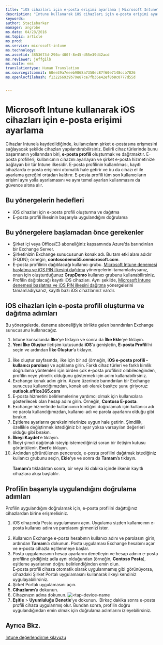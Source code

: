 ```yaml
---
title: "iOS cihazları için e-posta erişimi ayarlama | Microsoft Intune"
description: "Intune kullanarak iOS cihazları için e-posta erişimi ayarlama"
keywords: 
author: Staciebarker
manager: angrobe
ms.date: 04/28/2016
ms.topic: article
ms.prod: 
ms.service: microsoft-intune
ms.technology: 
ms.assetid: 3853673d-290a-400f-8e45-d55e39d42acd
ms.reviewer: jeffgilb
ms.suite: ems
translationtype: Human Translation
ms.sourcegitcommit: 60ee39a7eeeb9068a7350ec87f60e7148ccb7826
ms.openlocfilehash: f132266939b70e87ce7fb36e42ef8b8c0777d55d


---
```


# Microsoft Intune kullanarak iOS cihazları için e-posta erişimi ayarlama
Cihazlar Intune’a kaydedildiğinde, kullanıcıların şirket e-postasına erişmesini sağlayacak şekilde cihazları yapılandırabilirsiniz. Belirli cihaz türlerinde bunu başarmanın yollarından biri, **e-posta profili** oluşturmak ve dağıtmaktır. E-posta profilleri, kullanıcının cihazını ayarlayan ve şirket e-posta hizmetinize bağlayan bir tür Intune ilkesidir.
E-posta profilinin kullanılması, kayıtlı cihazlarda e-posta erişimini otomatik hale getirir ve bu da cihazı el ile ayarlama gereğini ortadan kaldırır. E-posta profili tüm son kullanıcıların erişimi aynı yolla ayarlamasını ve aynı temel ayarları kullanmasını da güvence altına alır.

## Bu yönergelerin hedefleri

- iOS cihazları için e-posta profili oluşturma ve dağıtma
- E-posta profili ilkesinin başarıyla uygulandığını doğrulama

## Bu yönergelere başlamadan önce gerekenler

- Şirket içi veya Office/E3 aboneliğiniz kapsamında Azure’da barındırılan bir Exchange Server.
- Şirketinizin Exchange sunucusunun konak adı. Bu tam etki alanı adıdır (FQDN); örneğin, **contosodemo55.onmicrosoft.com**.
- E-posta profilinin dağıtılacağı kullanıcı grubu. [Microsoft Intune denemesi başlatma ve iOS PIN ilkesini dağıtma](start-a-microsoft-intune-trial-and-deploy-ios-pin-policy.md) yönergelerini tamamladıysanız, onun için oluşturduğunuz **GrupDemo** kullanıcı grubunu kullanabilirsiniz.
- Profilin dağıtılacağı kayıtlı iOS cihazları. Aynı şekilde, [Microsoft Intune denemesi başlatma ve iOS PIN ilkesini dağıtma](start-a-microsoft-intune-trial-and-deploy-ios-pin-policy.md) yönergelerini tamamladıysanız, kayıtlı bazı iOS cihazlarınız vardır.

## iOS cihazları için e-posta profili oluşturma ve dağıtma adımları

Bu yönergelerde, deneme aboneliğiyle birlikte gelen barındırılan Exchange sunucusunu kullanacağız.
1. Intune konsolunda **İlke**’ye tıklayın ve sonra da **İlke Ekle**’ye tıklayın.
![<add-policy>](./media/Email-Walkthrough/Email-Walkthrough-1.png)
2. **Yeni İlke Oluştur** iletişim kutusunda **iOS**’u genişletin, **E-posta Profili**’ni seçin ve ardından **İlke Oluştur**’a tıklayın.  
![<ios-email-profile-policy>](./media/Email-Walkthrough/Email-Walkthrough-2.png)
3. İlke oluştur sayfasında, ilke için bir ad (örneğin, **iOS e-posta profili - kullanıcı parolası**) ve açıklama girin. Farklı cihaz türleri ve farklı kimlik doğrulama yöntemleri için birden çok e-posta profiliniz olabileceğinden, profilin neye yönelik olduğunu göstermek için adını kullanabilirsiniz.
4. Exchange konak adını girin. Azure üzerinde barındırılan bir Exchange sunucusu kullandığımızdan, konak adı olarak basitçe şunu giriyoruz: **outlook.office365.com**
![<add-exchange-host-name>](./media/Email-Walkthrough/Email-Walkthrough-3.png)
5. E-posta hizmetini belirlemelerine yardımcı olmak için kullanıcılara gösterilecek olan hesap adını girin. Örneğin, **Contoso E-posta**.
6. Exchange hizmetinde kullanıcının kimliğini doğrulamak için kullanıcı adı ve parola kullandığımızdan, kullanıcı adı ve parola ayarlarını olduğu gibi bırakın.
7. Eşitleme ayarlarını gereksinimlerinize uygun hale getirin. Şimdilik, özellikle değiştirmek istediğiniz bir ayar yoksa varsayılan değerleri olduğu gibi bırakın.  
8. **İlkeyi Kaydet**’e tıklayın.
9. İlkeyi şimdi dağıtmak isteyip istemediğinizi soran bir iletişim kutusu görüntülenir. **Evet**’e tıklayın.
![<deploy-policy-now-dialog>](./media/Email-Walkthrough/Email-Walkthrough-4.png)
10. Ardından görüntülenen pencerede, e-posta profilini dağıtmak istediğiniz kullanıcı grubunu seçin, **Ekle**’ye ve sonra da **Tamam**’a tıklayın.  
![<finish-add-policy>](./media/Email-Walkthrough/Email-Walkthrough-5.png)  
**Tamam**’a tıkladıktan sonra, bir veya iki dakika içinde ilkenin kayıtlı cihazlara akışı başlatılır.

## Profilin başarıyla uygulandığını doğrulama adımları

Profilin uygulandığını doğrulamak için, e-posta profilini dağıttığınız cihazlardan birine erişmelisiniz.
1. iOS cihazında Posta uygulamasını açın.
Uygulama sizden kullanıcının e-posta kullanıcı adını ve parolasını girmenizi ister.  
![<verify-policy-add-password>](./media/Email-Walkthrough/Email-Walkthrough-6.png)
2. Kullanıcın Exchange e-posta hesabının kullanıcı adını ve parolasını girin, ardından **Tamam**’a dokunun.
 Posta uygulaması Exchange hesabını açar ve e-posta cihazla eşitlenmeye başlar.
![<exchange-account-opens>](./media/Email-Walkthrough/Email-Walkthrough-7.png)
3. Posta uygulamasının hesap ayarlarını denetleyin ve hesap adının e-posta profiline girdiğiniz adla aynı olduğundan (örneğin, **Contoso Posta**), eşitleme ayarlarının doğru belirlendiğinden emin olun.
![<check-account-settings>](./media/Email-Walkthrough/Email-Walkthrough-8.png)
![<check-email-account-name>](./media/Email-Walkthrough/Email-Walkthrough-9.png)  
  E-posta profili cihaza otomatik olarak uygulanmamış gibi görünüyorsa, cihazdaki Şirket Portalı uygulamasını kullanarak ilkeyi kendiniz uygulayabilirsiniz.
1. Şirket Portalı uygulamasını açın.
2. **Cihazlarım**’a dokunun.
3. Cihazınızın adına dokunun.
![<tap-device-name](./media/Email-Walkthrough/Email-Walkthrough-10.png)
4. **Eşitle** > **Uyumluluğu Denetle**’ye dokunun.
![<tap-sync-check-device>](./media/Email-Walkthrough/Email-Walkthrough-11.png) Birkaç dakika sonra e-posta profili cihaza uygulanmış olur. Bundan sonra, profilin doğru uygulandığından emin olmak için doğrulama adımlarını izleyebilirsiniz.

## Ayrıca Bkz.
[Intune değerlendirme kılavuzu](get-started-with-a-30-day-trial-of-microsoft-intune.md)



<!--HONumber=Jul16_HO4-->


